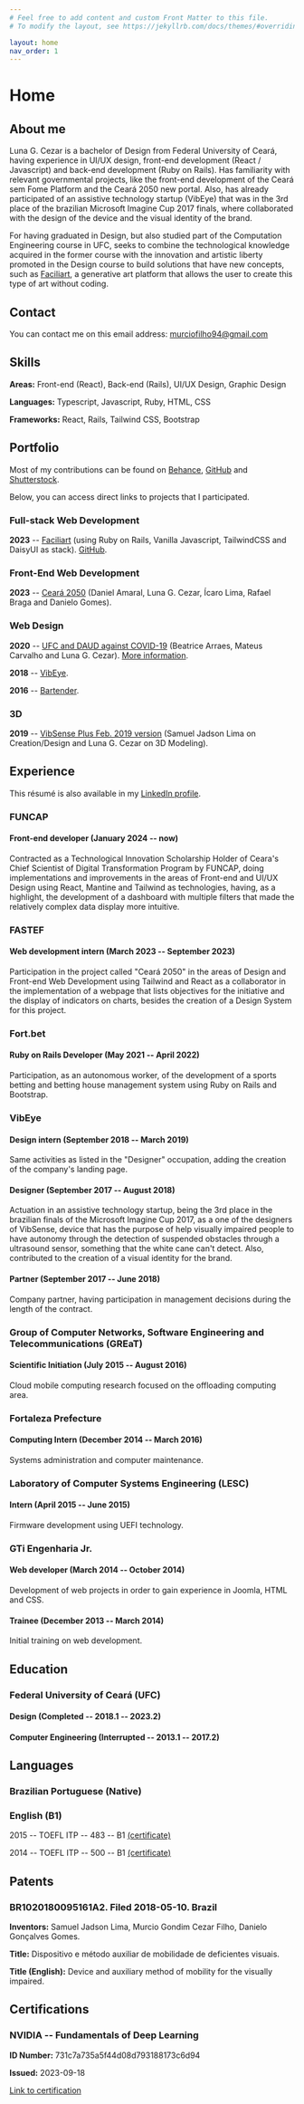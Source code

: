 ```yaml
---
# Feel free to add content and custom Front Matter to this file.
# To modify the layout, see https://jekyllrb.com/docs/themes/#overriding-theme-defaults

layout: home
nav_order: 1
---
```


# Home

## About me

Luna G. Cezar is a bachelor of Design from Federal University of Ceará, having experience in UI/UX design, front-end development (React / Javascript) and back-end development (Ruby on Rails). Has familiarity with relevant governmental projects, like the front-end development of the Ceará sem Fome Platform and the Ceará 2050 new portal. Also, has already participated of an assistive technology startup (VibEye) that was in the 3rd place of the brazilian Microsoft Imagine Cup 2017 finals, where collaborated with the design of the device and the visual identity of the brand.

For having graduated in Design, but also studied part of the Computation Engineering course in UFC, seeks to combine the technological knowledge acquired in the former course with the innovation and artistic liberty promoted in the Design course to build solutions that have new concepts, such as [Faciliart](https://facili.art), a generative art platform that allows the user to create this type of art without coding.

## Contact

You can contact me on this email address: [murciofilho94@gmail.com](mailto:murciofilho94@gmail.com)

## Skills

**Areas:** Front-end (React), Back-end (Rails), UI/UX Design, Graphic Design

**Languages:** Typescript, Javascript, Ruby, HTML, CSS

**Frameworks:** React, Rails, Tailwind CSS, Bootstrap

## Portfolio

Most of my contributions can be found on [Behance](https://www.behance.net/murciof), [GitHub](https://github.com/murciof) and [Shutterstock](https://www.shutterstock.com/g/murciof).

Below, you can access direct links to projects that I participated.

### Full-stack Web Development

**2023** -- [Faciliart](https://facili.art) (using Ruby on Rails, Vanilla Javascript, TailwindCSS and DaisyUI as stack). [GitHub](https://github.com/murciof/faciliart).

### Front-End Web Development

**2023** -- [Ceará 2050](https://web.archive.org/web/20240302075551/https://app.ceara2050.ce.gov.br/) (Daniel Amaral, Luna G. Cezar, Ícaro Lima, Rafael Braga and Danielo Gomes).

### Web Design

**2020** -- [UFC and DAUD against COVID-19](https://murciof.github.io/PG3-UFC-2020-1/) (Beatrice Arraes, Mateus Carvalho and Luna G. Cezar). [More information](https://github.com/murciof/PG3-UFC-2020-1/blob/master/README.md).

**2018** -- [VibEye](https://web.archive.org/web/20181230071908if_/vibeye.com.br/).

**2016** -- [Bartender](https://murciof.github.io/bartender-front-end).

### 3D

**2019** -- [VibSense Plus Feb. 2019 version](https://skfb.ly/6GNqG) (Samuel Jadson Lima on Creation/Design and Luna G. Cezar on 3D Modeling).

## Experience

This résumé is also available in my [LinkedIn profile](https://linkedin.com/in/murciof/).

### FUNCAP

#### Front-end developer (January 2024 -- **now**)

Contracted as a Technological Innovation Scholarship Holder of Ceara's Chief Scientist of Digital Transformation Program by FUNCAP, doing implementations and improvements in the areas of Front-end and UI/UX Design using React, Mantine and Tailwind as technologies, having, as a highlight, the development of a dashboard with multiple filters that made the relatively complex data display more intuitive.

### FASTEF

#### Web development intern (March 2023 -- September 2023)

Participation in the project called "Ceará 2050" in the areas of Design and Front-end Web Development using Tailwind and React as a collaborator in the implementation of a webpage that lists objectives for the initiative and the display of indicators on charts, besides the creation of a Design System for this project.

### Fort.bet

#### Ruby on Rails Developer (May 2021 -- April 2022)

Participation, as an autonomous worker, of the development of a sports betting and betting house management system using Ruby on Rails and Bootstrap.

### VibEye

#### Design intern (September 2018 -- March 2019)

Same activities as listed in the "Designer" occupation, adding the creation of the company's landing page.

#### Designer (September 2017 -- August 2018)

Actuation in an assistive technology startup, being the 3rd place in the brazilian finals of the Microsoft Imagine Cup 2017, as a one of the designers of VibSense, device that has the purpose of help visually impaired people to have autonomy through the detection of suspended obstacles through a ultrasound sensor, something that the white cane can't detect. Also, contributed to the creation of a visual identity for the brand.

#### Partner (September 2017 -- June 2018)

Company partner, having participation in management decisions during the length of the contract.

### Group of Computer Networks, Software Engineering and Telecommunications (GREaT)

#### Scientific Initiation (July 2015 -- August 2016)

Cloud mobile computing research focused on the offloading computing area.

### Fortaleza Prefecture

#### Computing Intern (December 2014 -- March 2016)

Systems administration and computer maintenance.

### Laboratory of Computer Systems Engineering (LESC)

#### Intern (April 2015 -- June 2015)

Firmware development using UEFI technology.

### GTi Engenharia Jr.

#### Web developer (March 2014 -- October 2014)

Development of web projects in order to gain experience in Joomla, HTML and CSS.

#### Trainee (December 2013 -- March 2014)

Initial training on web development.

## Education

### Federal University of Ceará (UFC)

#### Design (Completed -- 2018.1 -- 2023.2)

#### Computer Engineering (**Interrupted** -- 2013.1 -- 2017.2)

## Languages

### Brazilian Portuguese (Native)

### English (B1)

2015 -- TOEFL ITP -- 483 -- B1 [(certificate)](assets/documents/certificates/2015-isf-declaracao.pdf)

2014 -- TOEFL ITP -- 500 -- B1 [(certificate)](assets/documents/certificates/2014-isf-declaracao.pdf)

## Patents

### BR1020180095161A2. Filed 2018-05-10. Brazil

**Inventors:** Samuel Jadson Lima, Murcio Gondim Cezar Filho, Danielo Gonçalves Gomes.

**Title:** Dispositivo e método auxiliar de mobilidade de deficientes visuais.

**Title (English):** Device and auxiliary method of mobility for the visually impaired.

## Certifications

### NVIDIA -- Fundamentals of Deep Learning

**ID Number:** 731c7a735a5f44d08d793188173c6d94

**Issued:** 2023-09-18

[Link to certification](https://courses.nvidia.com/certificates/731c7a735a5f44d08d793188173c6d94/)



